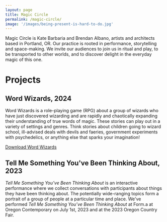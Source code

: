 ```yaml
---
layout: page
title: Magic Circle
permalink: /magic-circle/
image: '/images/being-present-is-hard-to-do.jpg'
---
```


Magic Circle is Kate Barbaria and Brendan Albano, artists and architects based in Portland, OR. Our practice is rooted in performance, storytelling and space-making. We invite our audiences to join us in ritual and play, to be transported to other worlds, and to discover delight in the everyday magic of this one.

# Projects

## Word Wizards, 2024

Word Wizards is a role-playing game (RPG) about a group of wizards who have just discovered wizarding and are rapidly and chaotically expanding their understanding of true words of magic. These stories can play out in a variety of settings and genres. Think stories about children going to wizard school, ill-advised deals with devils and faeries, government experiments with psychedelics, or anything else that sparks your imagination!

[Download Word Wizards](/games/word_wizards.pdf)

## Tell Me Something You've Been Thinking About, 2023

*Tell Me Something You’ve Been Thinking About* is an interactive performance where we collect conversations with participants about things they have been thinking about. The potentially wide-ranging topics form a portrait of a group of people at a particular time and place. We've performed *Tell Me Something You’ve Been Thinking About* at Form.a at Oregon Contemporary on July 1st, 2023 and at the 2023 Oregon Country Fair.